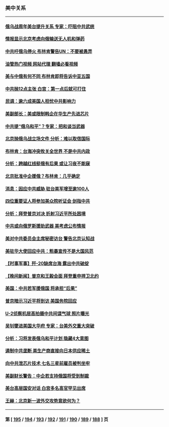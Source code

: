### 美中关系
---
#### [俄乌战周年美台提升关系 专家：吓阻中共武统](../../pages/nf1412576/n13937472.md?02250845) 
#### [情报显示北京考虑向俄输送无人机和弹药](../../pages/nf1412576/n13937615.md?02250845) 
#### [中共吁俄乌停火 布林肯警告UN：不要被愚弄](../../pages/nf1412576/n13937566.md?02250845) 
#### [油管热门视频 网站代理 翻墙必看视频](http://138.2.39.72:81/youtube.html?epic-marker?02250845)
#### [美与中俄有何不同 布林肯即将告诉中亚五国](../../pages/nf1412576/n13937564.md?02250845) 
#### [中共抛12点主张 白宫：第一点后就可打住](../../pages/nf1412576/n13937465.md?02250845) 
#### [民调：逾六成美国人担忧中共影响力](../../pages/nf1412576/n13937091.md?02250845) 
#### [美副部长：美或限制韩企在华生产先进芯片](../../pages/nf1412576/n13937056.md?02250845) 
#### [中共提“俄乌和平”？专家：把和谈当武器](../../pages/nf1412576/n13935842.md?02250845) 
#### [北京抛俄乌战立场文件 分析：难以取信国际](../../pages/nf1412576/n13936899.md?02250845) 
#### [布林肯：台海冲突攸关全世界 不是中共内政](../../pages/nf1412576/n13936846.md?02250845) 
#### [分析：跨越红线挺俄有后果 或让习夜不能寐](../../pages/nf1412576/n13936696.md?02250845) 
#### [北京批准中企援俄？布林肯：几乎确定](../../pages/nf1412576/n13936809.md?02250845) 
#### [消息：因应中共威胁 驻台美军增至逾100人](../../pages/nf1412576/n13936714.md?02250845) 
#### [四位重要证人将参加美众院听证会 剑指中共](../../pages/nf1412576/n13936681.md?02250845) 
#### [分析：拜登普京对决 折射习近平所处困境](../../pages/nf1412576/n13936667.md?02250845) 
#### [中共或向俄罗斯援助武器 美考虑公布情报](../../pages/nf1412576/n13936461.md?02250845) 
#### [美对中共委员会主席秘密访台 警告北京认知战](../../pages/nf1412576/n13936632.md?02250845) 
#### [美驻华大使回应中共：粗暴宣传不是大国风范](../../pages/nf1412576/n13936664.md?02250845) 
#### [【时事军事】歼-20缺席台海 露出中共破绽](../../pages/nf1412576/n13936391.md?02250845) 
#### [【晚间新闻】普京和王毅会面 拜登重申捍卫北约](../../pages/nf1412576/n13936355.md?02250845) 
#### [美国：中共若军援俄国 将承担“后果”](../../pages/nf1412576/n13936257.md?02250845) 
#### [普京暗示习近平将到访 美国务院回应](../../pages/nf1412576/n13936087.md?02250845) 
#### [U-2侦察机居高拍摄中共间谍气球 照片曝光](../../pages/nf1412576/n13935986.md?02250845) 
#### [吴钊燮进美国大华府 专家：台美外交重大突破](../../pages/nf1412576/n13935490.md?02250845) 
#### [分析：习将发表俄乌和平计划 隐藏4大意图](../../pages/nf1412576/n13935879.md?02250845) 
#### [遏制中共垄断 美生产商直接向日本供应稀土](../../pages/nf1412576/n13935770.md?02250845) 
#### [向中共泄芯片技术 七名三星前雇员被判坐牢](../../pages/nf1412576/n13935767.md?02250845) 
#### [美副财长警告：中企若支持俄国将受到制裁](../../pages/nf1412576/n13935247.md?02250845) 
#### [美台高层国安对话 白宫多名高官罕见出席](../../pages/nf1412576/n13935207.md?02250845) 
#### [王赫：北京新一波外交攻势意欲何为？](../../pages/nf1412576/n13935213.md?02250845) 

---
#### 第 [ [195](./195.md?02250845) / [194](./194.md?02250845) / [193](./193.md?02250845) / [192](./192.md?02250845) / [191](./191.md?02250845) / [190](./190.md?02250845) / [189](./189.md?02250845) / [188](./188.md?02250845) ] 页
